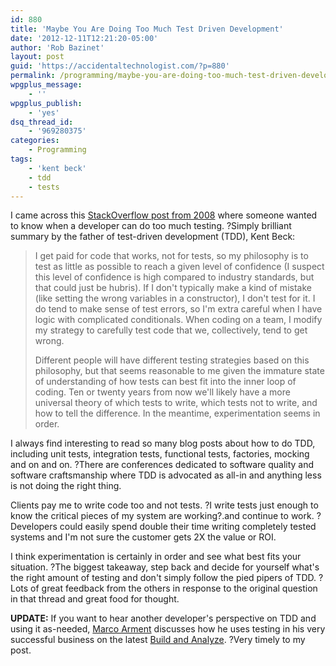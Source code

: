 ```yaml
---
id: 880
title: 'Maybe You Are Doing Too Much Test Driven Development'
date: '2012-12-11T12:21:20-05:00'
author: 'Rob Bazinet'
layout: post
guid: 'https://accidentaltechnologist.com/?p=880'
permalink: /programming/maybe-you-are-doing-too-much-test-driven-development/
wpgplus_message:
    - ''
wpgplus_publish:
    - 'yes'
dsq_thread_id:
    - '969280375'
categories:
    - Programming
tags:
    - 'kent beck'
    - tdd
    - tests
---
```


I came across this [StackOverflow post from 2008](https://stackoverflow.com/questions/153234/how-deep-are-your-unit-tests) where someone wanted to know when a developer can do too much testing. ?Simply brilliant summary by the father of test-driven development (TDD), Kent Beck:

> I get paid for code that works, not for tests, so my philosophy is to test as little as possible to reach a given level of confidence (I suspect this level of confidence is high compared to industry standards, but that could just be hubris). If I don't typically make a kind of mistake (like setting the wrong variables in a constructor), I don't test for it. I do tend to make sense of test errors, so I'm extra careful when I have logic with complicated conditionals. When coding on a team, I modify my strategy to carefully test code that we, collectively, tend to get wrong.
> 
> Different people will have different testing strategies based on this philosophy, but that seems reasonable to me given the immature state of understanding of how tests can best fit into the inner loop of coding. Ten or twenty years from now we'll likely have a more universal theory of which tests to write, which tests not to write, and how to tell the difference. In the meantime, experimentation seems in order.

I always find interesting to read so many blog posts about how to do TDD, including unit tests, integration tests, functional tests, factories, mocking and on and on. ?There are conferences dedicated to software quality and software craftsmanship where TDD is advocated as all-in and anything less is not doing the right thing.

Clients pay me to write code too and not tests. ?I write tests just enough to know the critical pieces of my system are working?.and continue to work. ?Developers could easily spend double their time writing completely tested systems and I'm not sure the customer gets 2X the value or ROI.

I think experimentation is certainly in order and see what best fits your situation. ?The biggest takeaway, step back and decide for yourself what's the right amount of testing and don't simply follow the pied pipers of TDD. ? Lots of great feedback from the others in response to the original question in that thread and great food for thought.

**UPDATE:** If you want to hear another developer's perspective on TDD and using it as-needed, [Marco Arment](https://www.marco.org/) discusses how he uses testing in his very successful business on the latest [Build and Analyze](https://5by5.tv/buildanalyze/107). ?Very timely to my post.